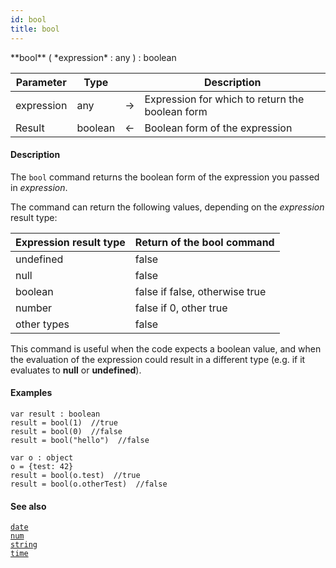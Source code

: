 ```yaml
---
id: bool
title: bool
---
```



<!-- REF #_command_.bool.Syntax -->**bool** ( *expression* : any ) : boolean<!-- END REF -->


<!-- REF #_command_.bool.Params -->
|Parameter|Type||Description|
|---------|--- |:---:|------|
|expression|any|->|Expression for which to return the boolean form|
|Result|boolean|<-|Boolean form of the expression|
<!-- END REF -->

#### Description

The `bool` command <!-- REF #_command_.bool.Summary -->returns the boolean form of the expression you passed in *expression*<!-- END REF -->.

The command can return the following values, depending on the *expression* result type:

|Expression result type|Return of the bool command|
|:----|:----|
|undefined|false|
|null|false|
|boolean|false if false, otherwise true|
|number|false if 0, other true|
|other types|false|

This command is useful when the code expects a boolean value, and when the evaluation of the expression could result in a different type (e.g. if it evaluates to **null** or **undefined**).

#### Examples

```qs
var result : boolean
result = bool(1)  //true
result = bool(0)  //false
result = bool("hello")  //false

var o : object
o = {test: 42}
result = bool(o.test)  //true
result = bool(o.otherTest)  //false

```

#### See also

[`date`](dateandtime.md#date)<br/>
[`num`](string.md#num)<br/>
[`string`](string.md#string)<br/>
[`time`](dateandtime.md#time)
